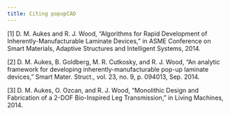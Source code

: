 ```yaml
---
title: Citing popupCAD
---
```


[1] D. M. Aukes and R. J. Wood, “Algorithms for Rapid Development of Inherently-Manufacturable Laminate Devices,” in ASME Conference on Smart Materials, Adaptive Structures and Intelligent Systems, 2014.

[2] D. M. Aukes, B. Goldberg, M. R. Cutkosky, and R. J. Wood, “An analytic framework for developing inherently-manufacturable pop-up laminate devices,” Smart Mater. Struct., vol. 23, no. 9, p. 094013, Sep. 2014.

[3] D. M. Aukes, O. Ozcan, and R. J. Wood, “Monolithic Design and Fabrication of a 2-DOF Bio-Inspired Leg Transmission,” in Living Machines, 2014.
